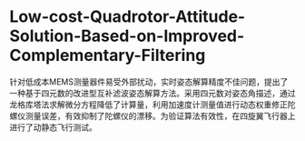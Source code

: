 # Low-cost-Quadrotor-Attitude-Solution-Based-on-Improved-Complementary-Filtering
针对低成本MEMS测量器件易受外部扰动，实时姿态解算精度不佳问题，提出了一种基于四元数的改进型互补滤波姿态解算方法。采用四元数对姿态角描述，通过龙格库塔法求解微分方程降低了计算量，利用加速度计测量值进行动态权重修正陀螺仪测量误差，有效抑制了陀螺仪的漂移。为验证算法有效性，在四旋翼飞行器上进行了动静态飞行测试。
